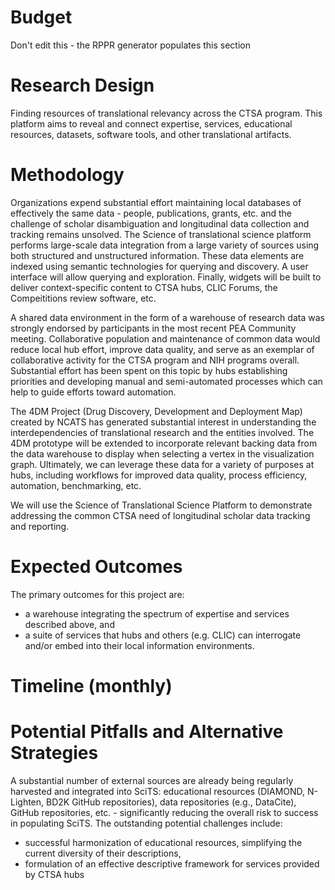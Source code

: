 # Budget
Don't edit this - the RPPR generator populates this section

# Research Design
Finding resources of translational relevancy across the CTSA program. This platform aims to reveal and connect expertise, services, educational resources, datasets, software tools, and other translational artifacts.
# Methodology
Organizations expend substantial effort maintaining local databases of effectively the same data - people, publications, grants, etc. and the challenge of scholar disambiguation and longitudinal data collection and tracking remains unsolved. The Science of translational science platform performs large-scale data integration from a large variety of sources using both structured and unstructured information. These data elements are indexed using semantic technologies for querying and discovery. A user interface will allow querying and exploration. Finally, widgets will be built to deliver context-specific content to CTSA hubs, CLIC Forums, the Compeititions review software, etc.

A shared data environment in the form of a warehouse of research data was strongly endorsed by participants in the most recent PEA Community meeting. Collaborative population and maintenance of common data would reduce local hub effort, improve data quality, and serve as an exemplar of collaborative activity for the CTSA program and NIH programs overall. Substantial effort has been spent on this topic by hubs establishing priorities and developing manual and semi-automated processes which can help to guide efforts toward automation.

The 4DM Project (Drug Discovery, Development and Deployment Map) created by NCATS has generated substantial interest in understanding the interdependencies of translational research and the entities involved. The 4DM prototype will be extended to incorporate relevant backing data from the data warehouse to display when selecting a vertex in the visualization graph. Ultimately, we can leverage these data for a variety of purposes at hubs, including workflows for improved data quality, process efficiency, automation, benchmarking, etc.

We will use the Science of Translational Science Platform to demonstrate addressing the common CTSA need of longitudinal scholar data tracking and reporting.
# Expected Outcomes
The primary outcomes for this project are:
* a warehouse integrating the spectrum of expertise and services described above, and
* a suite of services that hubs and others (e.g. CLIC) can interrogate and/or embed into their local information environments.
# Timeline (monthly)

# Potential Pitfalls and Alternative Strategies

A substantial number of external sources are already being regularly harvested and integrated into SciTS: educational resources (DIAMOND, N-Lighten, BD2K GitHub repositories), data repositories (e.g., DataCite), GitHub repositories, etc. - significantly reducing the overall risk to success in populating SciTS. The outstanding potential challenges include:
* successful harmonization of educational resources, simplifying the current diversity of their descriptions,
* formulation of an effective descriptive framework for services provided by CTSA hubs

